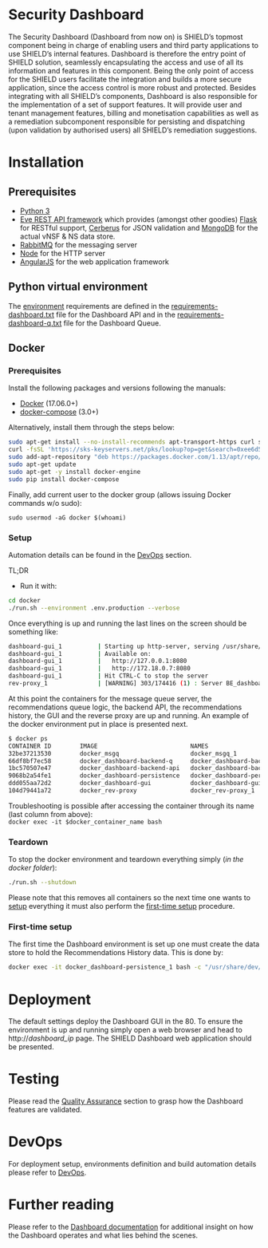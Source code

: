 # Security Dashboard

The Security Dashboard (Dashboard from now on) is SHIELD’s topmost component being in charge of enabling users and third party applications to use SHIELD’s internal features. Dashboard is therefore the entry point of SHIELD solution, seamlessly encapsulating the access and use of all its information and features in this component. Being the only point of access for the SHIELD users facilitate the integration and builds a more secure application, since the access control is more robust and protected. Besides integrating with all SHIELD’s components, Dashboard is also responsible for the implementation of a set of support features. It will provide user and tenant management features, billing and monetisation capabilities as well as a remediation subcomponent responsible for persisting and dispatching (upon validation by authorised users) all SHIELD’s remediation suggestions.

# Installation

## Prerequisites

* [Python 3](https://www.python.org/)
* [Eve REST API framework](http://eve.readthedocs.io/en/stable/) which provides (amongst other goodies) [Flask](http://flask.pocoo.org/) for RESTful support, [Cerberus](http://python-cerberus.org/) for JSON validation and [MongoDB](https://www.mongodb.com/) for the actual vNSF & NS data store.
* [RabbitMQ](http://www.rabbitmq.com/) for the messaging server
* [Node](https://nodejs.org/) for the HTTP server
* [AngularJS](https://angularjs.org/) for the web application framework


## Python virtual environment

The [environment](http://docs.python-guide.org/en/latest/dev/virtualenvs/) requirements are defined in the [requirements-dashboard.txt](docker/requirements-dashboard.txt) file for the Dashboard API and in the [requirements-dashboard-q.txt](docker/requirements-dashboard-q.txt) file for the Dashboard Queue.

## Docker

### Prerequisites

Install the following packages and versions following the manuals:

* [Docker](https://docs.docker.com/engine/installation/) (17.06.0+)
* [docker-compose](https://docs.docker.com/compose/install/) (3.0+)

Alternatively, install them through the steps below:

```bash
sudo apt-get install --no-install-recommends apt-transport-https curl software-properties-common python-pip
curl -fsSL 'https://sks-keyservers.net/pks/lookup?op=get&search=0xee6d536cf7dc86e2d7d56f59a178ac6c6238f52e' | sudo apt-key add -
sudo add-apt-repository "deb https://packages.docker.com/1.13/apt/repo/ubuntu-$(lsb_release -cs) main"
sudo apt-get update
sudo apt-get -y install docker-engine
sudo pip install docker-compose
```

Finally, add current user to the docker group (allows issuing Docker commands w/o sudo):
```
sudo usermod -aG docker $(whoami)
```

### Setup

Automation details can be found in the [DevOps](#devops) section.

TL;DR

* Run it with:

```bash
cd docker
./run.sh --environment .env.production --verbose
```

Once everything is up and running the last lines on the screen should be something like:
```bash
dashboard-gui_1          | Starting up http-server, serving /usr/share/dev/dashboard-gui/dev
dashboard-gui_1          | Available on:
dashboard-gui_1          |   http://127.0.0.1:8080
dashboard-gui_1          |   http://172.18.0.7:8080
dashboard-gui_1          | Hit CTRL-C to stop the server
rev-proxy_1              | [WARNING] 303/174416 (1) : Server BE_dashboard-gui/dashboard-gui is UP.
```

At this point the containers for the message queue server, the recommendations queue logic, the backend API, the recommendations history, the GUI and the reverse proxy are up and running. An example of the docker environment put in place is presented next.

```bash
$ docker ps
CONTAINER ID        IMAGE                          NAMES
32be37213530        docker_msgq                    docker_msgq_1
66df8bf7ec58        docker_dashboard-backend-q     docker_dashboard-backend-q_1
1bc570507e47        docker_dashboard-backend-api   docker_dashboard-backend-api_1
9068b2a54fe1        docker_dashboard-persistence   docker_dashboard-persistence_1
ddd055aa72d2        docker_dashboard-gui           docker_dashboard-gui_1
104d79441a72        docker_rev-proxy               docker_rev-proxy_1
```

Troubleshooting is possible after accessing the container through its name (last column from above):  
`docker exec -it $docker_container_name bash`

### Teardown

To stop the docker environment and teardown everything simply (_in the docker folder_):

```bash
./run.sh --shutdown
```

Please note that this removes all containers so the next time one wants to [setup](#setup) everything it must also perform the [first-time setup](#first-time-setup) procedure.

### First-time setup

The first time the Dashboard environment is set up one must create the data store to hold the Recommendations History data. This is done by:

```bash
docker exec -it docker_dashboard-persistence_1 bash -c "/usr/share/dev/dashboard/docker/setup-datastore.sh --environment .env.production"
```

# Deployment

The default settings deploy the Dashboard GUI in the 80. To ensure the environment is up and running simply open a web browser and head to http://_dashboard_ip_ page. The SHIELD Dashboard web application should be presented.

# Testing

Please read the [Quality Assurance](docs/qa.md) section to grasp how the Dashboard features are validated.

# DevOps

For deployment setup, environments definition and build automation details please  refer to [DevOps](docs/devops.md).

# Further reading

Please refer to the [Dashboard documentation](docs/index.md) for additional insight on how the Dashboard operates and what lies behind the scenes.
